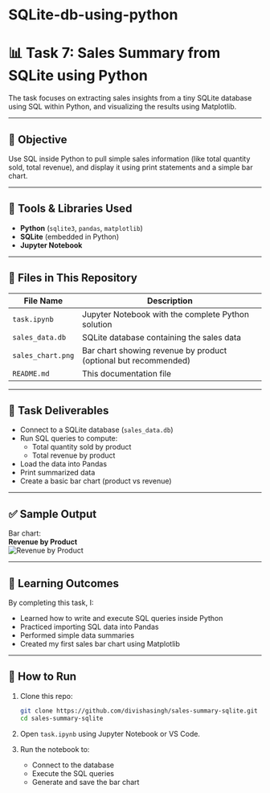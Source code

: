 # SQLite-db-using-python 
# 📊 Task 7: Sales Summary from SQLite using Python

 The task focuses on extracting sales insights from a tiny SQLite database using SQL within Python, and visualizing the results using Matplotlib.

---

## 📌 Objective

Use SQL inside Python to pull simple sales information (like total quantity sold, total revenue), and display it using print statements and a simple bar chart.

---

## 🧰 Tools & Libraries Used

- **Python** (`sqlite3`, `pandas`, `matplotlib`)
- **SQLite** (embedded in Python)
- **Jupyter Notebook**

---

## 📁 Files in This Repository

| File Name         | Description                                          |
|------------------|------------------------------------------------------|
| `task.ipynb`      | Jupyter Notebook with the complete Python solution  |
| `sales_data.db`   | SQLite database containing the sales data           |
| `sales_chart.png` | Bar chart showing revenue by product (optional but recommended) |
| `README.md`       | This documentation file                             |

---

## 🧾 Task Deliverables

- Connect to a SQLite database (`sales_data.db`)
- Run SQL queries to compute:
  - Total quantity sold by product
  - Total revenue by product
- Load the data into Pandas
- Print summarized data
- Create a basic bar chart (product vs revenue)

---

## ✅ Sample Output

Bar chart:  
**Revenue by Product**  
![Revenue by Product](sales_chart.png)

---

## 🧠 Learning Outcomes

By completing this task, I:

- Learned how to write and execute SQL queries inside Python
- Practiced importing SQL data into Pandas
- Performed simple data summaries
- Created my first sales bar chart using Matplotlib

---

## 🚀 How to Run

1. Clone this repo:
   ```bash
   git clone https://github.com/divishasingh/sales-summary-sqlite.git
   cd sales-summary-sqlite
   ```

2. Open `task.ipynb` using Jupyter Notebook or VS Code.

3. Run the notebook to:
   - Connect to the database
   - Execute the SQL queries
   - Generate and save the bar chart

